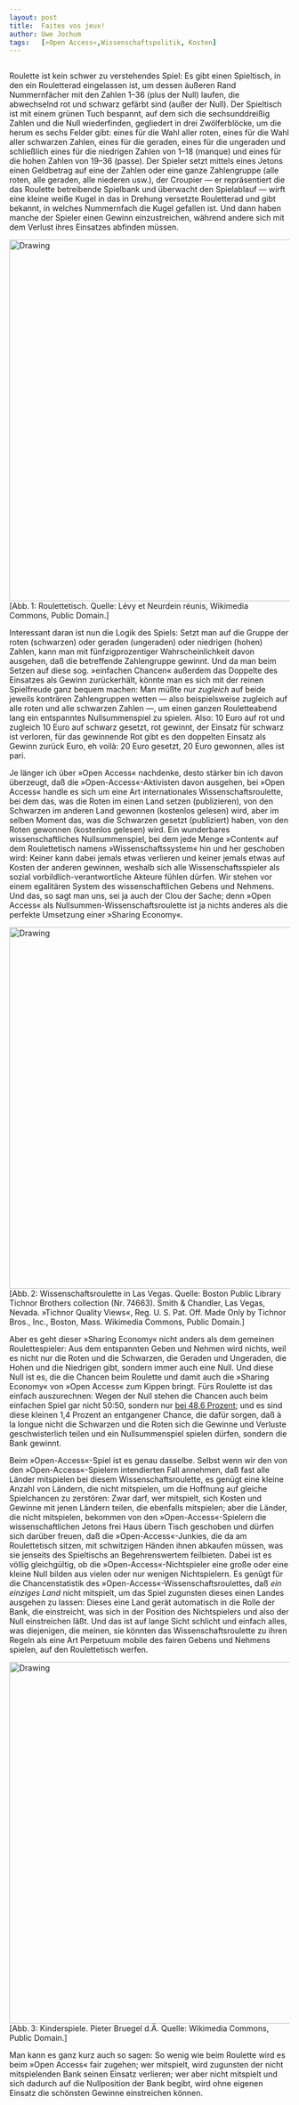 ```yaml
---
layout:	post
title:	Faites vos jeux!
author:	Uwe Jochum
tags:   [»Open Access«,Wissenschaftspolitik, Kosten]
---
```


<img
src="http://vg05.met.vgwort.de/na/64d86b60ac244b539996f7af2c19aa8a" width="1" height="1" alt="">
	
Roulette ist kein schwer zu verstehendes Spiel: Es gibt einen
Spieltisch, in den ein Rouletterad eingelassen ist, um dessen
äußeren Rand Nummernfächer mit den Zahlen 1–36 (plus der Null)
laufen, die abwechselnd rot und schwarz gefärbt sind (außer der
Null). Der Spieltisch ist mit einem grünen Tuch bespannt, auf dem
sich die sechsunddreißig Zahlen und die Null wiederfinden,
gegliedert in drei Zwölferblöcke, um die herum es sechs Felder
gibt: eines für die Wahl aller roten, eines für die Wahl aller
schwarzen Zahlen, eines für die geraden, eines für die ungeraden
und schließlich eines für die niedrigen Zahlen von 1–18 (manque)
und eines für die hohen Zahlen von 19–36 (passe). Der Spieler
setzt mittels eines Jetons einen Geldbetrag auf eine der Zahlen
oder eine ganze Zahlengruppe (alle roten, alle geraden, alle
niederen usw.), der Croupier — er repräsentiert die das Roulette
betreibende Spielbank und überwacht den Spielablauf — wirft eine
kleine weiße Kugel in das in Drehung versetzte Rouletterad und
gibt bekannt, in welches Nummernfach die Kugel gefallen ist. Und
dann haben manche der Spieler einen Gewinn einzustreichen,
während andere sich mit dem Verlust ihres Einsatzes abfinden
müssen.

<img
src="https://upload.wikimedia.org/wikipedia/commons/e/e5/La_Roulette_de_Monte-Carlo_R%C3%A8gle_du_Jeu.jpg"
alt="Drawing" style="width: 650px;"/>[Abb.&thinsp;1:
Roulettetisch. Quelle: Lévy et Neurdein réunis, Wikimedia
Commons, Public Domain.]

Interessant daran ist nun die Logik des Spiels: Setzt man auf die
Gruppe der roten (schwarzen) oder geraden (ungeraden) oder
niedrigen (hohen) Zahlen, kann man mit fünfzigprozentiger
Wahrscheinlichkeit davon ausgehen, daß die betreffende
Zahlengruppe gewinnt. Und da man beim Setzen auf diese
sog. »einfachen Chancen« außerdem das Doppelte des Einsatzes als
Gewinn zurückerhält, könnte man es sich mit der reinen
Spielfreude ganz bequem machen: Man müßte nur *zugleich* auf
beide jeweils konträren Zahlengruppen wetten — also
beispielsweise zugleich auf alle roten und alle schwarzen Zahlen
—, um einen ganzen Rouletteabend lang ein entspanntes
Nullsummenspiel zu spielen. Also: 10 Euro auf rot und zugleich 10
Euro auf schwarz gesetzt, rot gewinnt, der Einsatz für schwarz
ist verloren, für das gewinnende Rot gibt es den doppelten
Einsatz als Gewinn zurück Euro, eh voilà: 20 Euro gesetzt, 20
Euro gewonnen, alles ist pari.

Je länger ich über »Open Access« nachdenke, desto stärker bin ich
davon überzeugt, daß die »Open-Access«-Aktivisten davon ausgehen,
bei »Open Access« handle es sich um eine Art internationales
Wissenschaftsroulette, bei dem das, was die Roten im einen Land
setzen (publizieren), von den Schwarzen im anderen Land gewonnen
(kostenlos gelesen) wird, aber im selben Moment das, was die
Schwarzen gesetzt (publiziert) haben, von den Roten gewonnen
(kostenlos gelesen) wird. Ein wunderbares wissenschaftliches
Nullsummenspiel, bei dem jede Menge »Content« auf dem
Roulettetisch namens »Wissenschaftssystem« hin und her geschoben
wird: Keiner kann dabei jemals etwas verlieren und keiner jemals
etwas auf Kosten der anderen gewinnen, weshalb sich alle
Wissenschaftsspieler als sozial vorbildlich-verantwortliche
Akteure fühlen dürfen. Wir stehen vor einem egalitären System des
wissenschaftlichen Gebens und Nehmens. Und das, so sagt man uns,
sei ja auch der Clou der Sache; denn »Open Access« als
Nullsummen-Wissenschaftsroulette ist ja nichts anderes als die
perfekte Umsetzung einer »Sharing Economy«.

<img
src="https://upload.wikimedia.org/wikipedia/commons/0/06/Playing_roulette%2C_Las_Vegas%2C_Nevada_%2874663%29.jpg"
alt="Drawing" style="width: 650px;"/>[Abb.&thinsp;2:
Wissenschaftsroulette in Las Vegas. Quelle: Boston Public Library
Tichnor Brothers collection (Nr. 74663).  Smith & Chandler, Las
Vegas, Nevada. »Tichnor Quality Views«, Reg. U. S. Pat. Off. Made
Only by Tichnor Bros., Inc., Boston, Mass. Wikimedia Commons,
Public Domain.]

Aber es geht dieser »Sharing Economy« nicht anders als dem
gemeinen Roulettespieler: Aus dem entspannten Geben und Nehmen
wird nichts, weil es nicht nur die Roten und die Schwarzen, die
Geraden und Ungeraden, die Hohen und die Niedrigen gibt, sondern
immer auch eine Null. Und diese Null ist es, die die Chancen beim
Roulette und damit auch die »Sharing Economy« von »Open Access«
zum Kippen bringt. Fürs Roulette ist das einfach auszurechnen:
Wegen der Null stehen die Chancen auch beim einfachen Spiel gar
nicht 50:50, sondern nur [bei 48,6
Prozent](http://www.roulettewahrscheinlichkeiten.com/); und es
sind diese kleinen 1,4 Prozent an entgangener Chance, die dafür
sorgen, daß à la longue nicht die Schwarzen und die Roten sich
die Gewinne und Verluste geschwisterlich teilen und ein
Nullsummenspiel spielen dürfen, sondern die Bank gewinnt.

Beim »Open-Access«-Spiel ist es genau dasselbe. Selbst wenn wir
den von den »Open-Access«-Spielern intendierten Fall annehmen,
daß fast alle Länder mitspielen bei diesem Wissenschaftsroulette,
es genügt eine kleine Anzahl von Ländern, die nicht mitspielen,
um die Hoffnung auf gleiche Spielchancen zu zerstören: Zwar darf,
wer mitspielt, sich Kosten und Gewinne mit jenen Ländern teilen,
die ebenfalls mitspielen; aber die Länder, die nicht mitspielen,
bekommen von den »Open-Access«-Spielern die wissenschaftlichen
Jetons frei Haus übern Tisch geschoben und dürfen sich darüber
freuen, daß die »Open-Access«-Junkies, die da am Roulettetisch
sitzen, mit schwitzigen Händen ihnen abkaufen müssen, was sie
jenseits des Spieltischs an Begehrenswertem feilbieten. Dabei ist
es völlig gleichgültig, ob die »Open-Access«-Nichtspieler eine
große oder eine kleine Null bilden aus vielen oder nur wenigen
Nichtspielern. Es genügt für die Chancenstatistik des
»Open-Access«-Wissenschaftsroulettes, daß *ein einziges Land*
nicht mitspielt, um das Spiel zugunsten dieses einen Landes
ausgehen zu lassen: Dieses eine Land gerät automatisch in die
Rolle der Bank, die einstreicht, was sich in der Position des
Nichtspielers und also der Null einstreichen läßt. Und das ist
auf lange Sicht schlicht und einfach alles, was diejenigen, die
meinen, sie könnten das Wissenschaftsroulette zu ihren Regeln als
eine Art Perpetuum mobile des fairen Gebens und Nehmens spielen,
auf den Roulettetisch werfen.

<img
src="https://upload.wikimedia.org/wikipedia/commons/f/ff/Pieter_Bruegel_d._%C3%84._041.jpg"
alt="Drawing" style="width: 650px;"/>[Abb.&thinsp;3:
Kinderspiele. Pieter Bruegel d.Ä. Quelle: Wikimedia Commons,
Public Domain.]

Man kann es ganz kurz auch so sagen: So wenig wie beim Roulette
wird es beim »Open Access« fair zugehen; wer mitspielt, wird
zugunsten der nicht mitspielenden Bank seinen Einsatz verlieren;
wer aber nicht mitspielt und sich dadurch auf die Nullposition
der Bank begibt, wird ohne eigenen Einsatz die schönsten Gewinne
einstreichen können.

